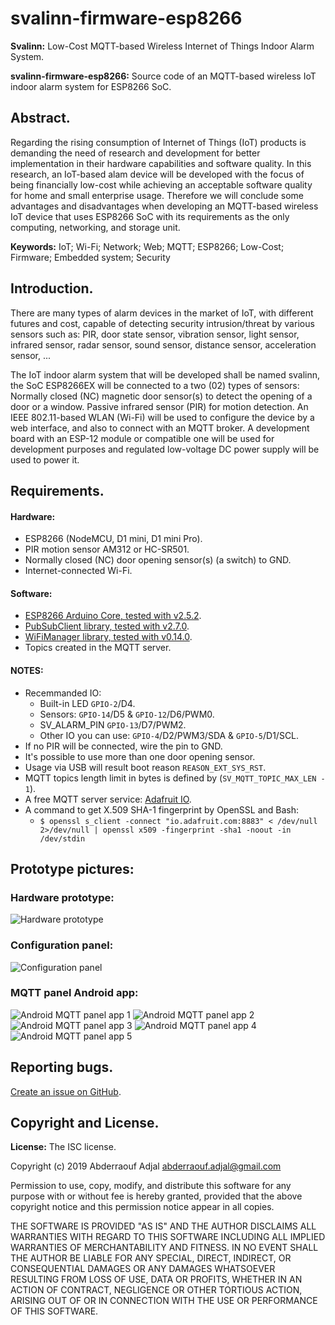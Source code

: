 # svalinn-firmware-esp8266
**Svalinn:** Low-Cost MQTT-based Wireless Internet of Things Indoor Alarm System.

**svalinn-firmware-esp8266:** Source code of an MQTT-based wireless IoT indoor alarm system for ESP8266 SoC.


## Abstract.
Regarding the rising consumption of Internet of Things (IoT) products is demanding the need of research and development for better implementation in their hardware capabilities and software quality. In this research, an IoT-based alam device will be developed with the focus of being financially low-cost while achieving an acceptable software quality for home and small enterprise usage. Therefore we will conclude some advantages and disadvantages when developing an MQTT-based wireless IoT device that uses ESP8266 SoC with its requirements as the only computing, networking, and storage unit.

**Keywords:** IoT; Wi-Fi; Network; Web; MQTT; ESP8266; Low-Cost; Firmware; Embedded system; Security


## Introduction.
There are many types of alarm devices in the market of IoT, with different futures and cost, capable of detecting security intrusion/threat by various sensors such as: PIR, door state sensor, vibration sensor, light sensor, infrared sensor, radar sensor, sound sensor, distance sensor, acceleration sensor, ...

The IoT indoor alarm system that will be developed shall be named svalinn, the SoC ESP8266EX will be connected to a two (02) types of sensors:
Normally closed (NC) magnetic door sensor(s) to detect the opening of a door or a window.
Passive infrared sensor (PIR) for motion detection.
An IEEE 802.11-based WLAN (Wi-Fi) will be used to configure the device by a web interface, and also to connect with an MQTT broker. A development board with an ESP-12 module or compatible one will be used for development purposes and regulated low-voltage DC power supply will be used to power it.


## Requirements.
#### Hardware:
  - ESP8266 (NodeMCU, D1 mini, D1 mini Pro).
  - PIR motion sensor AM312 or HC-SR501.
  - Normally closed (NC) door opening sensor(s) (a switch) to GND.
  - Internet-connected Wi-Fi.

#### Software:
  - [ESP8266 Arduino Core, tested with v2.5.2](https://github.com/esp8266/Arduino).
  - [PubSubClient library, tested with v2.7.0](https://github.com/knolleary/pubsubclient).
  - [WiFiManager library, tested with v0.14.0](https://github.com/tzapu/WiFiManager).
  - Topics created in the MQTT server.

#### NOTES:
  - Recemmanded IO:
    * Built-in LED `GPIO-2`/D4.
    * Sensors: `GPIO-14`/D5 & `GPIO-12`/D6/PWM0.
    * SV_ALARM_PIN `GPIO-13`/D7/PWM2.
    * Other IO you can use: `GPIO-4`/D2/PWM3/SDA & `GPIO-5`/D1/SCL.
  - If no PIR will be connected, wire the pin to GND.
  - It's possible to use more than one door opening sensor.
  - Usage via USB will result boot reason `REASON_EXT_SYS_RST`.
  - MQTT topics length limit in bytes is defined by (`SV_MQTT_TOPIC_MAX_LEN - 1`).
  - A free MQTT server service: [Adafruit IO](https://io.adafruit.com).
  - A command to get X.509 SHA-1 fingerprint by OpenSSL and Bash:
    * `$ openssl s_client -connect "io.adafruit.com:8883" < /dev/null 2>/dev/null | openssl x509 -fingerprint -sha1 -noout -in /dev/stdin`


## Prototype pictures:
### Hardware prototype:
![Hardware prototype](pics/Hardware_prototype.png)

### Configuration panel:
![Configuration panel](pics/Configuration_panel.png)

### MQTT panel Android app:
![Android MQTT panel app 1](pics/Android_MQTT_panel_app_1.png)
![Android MQTT panel app 2](pics/Android_MQTT_panel_app_2.png)
![Android MQTT panel app 3](pics/Android_MQTT_panel_app_3.png)
![Android MQTT panel app 4](pics/Android_MQTT_panel_app_4.png)
![Android MQTT panel app 5](pics/Android_MQTT_panel_app_5.png)


## Reporting bugs.

[Create an issue on GitHub](https://github.com/abderraouf-adjal/svalinn-firmware-esp8266).


## Copyright and License.
**License:** The ISC license.

Copyright (c) 2019 Abderraouf Adjal <abderraouf.adjal@gmail.com>

Permission to use, copy, modify, and distribute this software for any
purpose with or without fee is hereby granted, provided that the above
copyright notice and this permission notice appear in all copies.

THE SOFTWARE IS PROVIDED "AS IS" AND THE AUTHOR DISCLAIMS ALL WARRANTIES
WITH REGARD TO THIS SOFTWARE INCLUDING ALL IMPLIED WARRANTIES OF
MERCHANTABILITY AND FITNESS. IN NO EVENT SHALL THE AUTHOR BE LIABLE FOR
ANY SPECIAL, DIRECT, INDIRECT, OR CONSEQUENTIAL DAMAGES OR ANY DAMAGES
WHATSOEVER RESULTING FROM LOSS OF USE, DATA OR PROFITS, WHETHER IN AN
ACTION OF CONTRACT, NEGLIGENCE OR OTHER TORTIOUS ACTION, ARISING OUT OF
OR IN CONNECTION WITH THE USE OR PERFORMANCE OF THIS SOFTWARE. 
